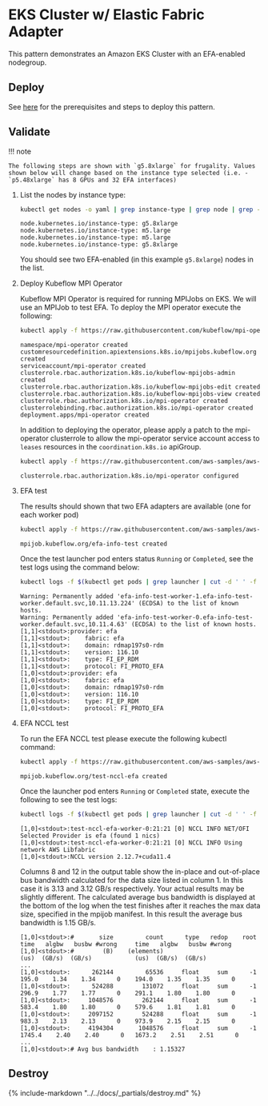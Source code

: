 # EKS Cluster w/ Elastic Fabric Adapter

This pattern demonstrates an Amazon EKS Cluster with an EFA-enabled nodegroup.

## Deploy

See [here](https://aws-ia.github.io/terraform-aws-eks-blueprints/getting-started/#prerequisites) for the prerequisites and steps to deploy this pattern.

## Validate

!!! note

    The following steps are shown with `g5.8xlarge` for frugality. Values shown below will change based on the instance type selected (i.e. - `p5.48xlarge` has 8 GPUs and 32 EFA interfaces)

1. List the nodes by instance type:

    ```sh
    kubectl get nodes -o yaml | grep instance-type | grep node | grep -v f:
    ```

    ```text
    node.kubernetes.io/instance-type: g5.8xlarge
    node.kubernetes.io/instance-type: m5.large
    node.kubernetes.io/instance-type: m5.large
    node.kubernetes.io/instance-type: g5.8xlarge
    ```

    You should see two EFA-enabled (in this example `g5.8xlarge`) nodes in the list.

2. Deploy Kubeflow MPI Operator

    Kubeflow MPI Operator is required for running MPIJobs on EKS. We will use an MPIJob to test EFA.
    To deploy the MPI operator execute the following:

    ```sh
    kubectl apply -f https://raw.githubusercontent.com/kubeflow/mpi-operator/v0.3.0/deploy/v2beta1/mpi-operator.yaml
    ```

    ```text
    namespace/mpi-operator created
    customresourcedefinition.apiextensions.k8s.io/mpijobs.kubeflow.org created
    serviceaccount/mpi-operator created
    clusterrole.rbac.authorization.k8s.io/kubeflow-mpijobs-admin created
    clusterrole.rbac.authorization.k8s.io/kubeflow-mpijobs-edit created
    clusterrole.rbac.authorization.k8s.io/kubeflow-mpijobs-view created
    clusterrole.rbac.authorization.k8s.io/mpi-operator created
    clusterrolebinding.rbac.authorization.k8s.io/mpi-operator created
    deployment.apps/mpi-operator created
    ```

    In addition to deploying the operator, please apply a patch to the mpi-operator clusterrole
    to allow the mpi-operator service account access to `leases` resources in the `coordination.k8s.io` apiGroup.

    ```sh
    kubectl apply -f https://raw.githubusercontent.com/aws-samples/aws-do-eks/main/Container-Root/eks/deployment/kubeflow/mpi-operator/clusterrole-mpi-operator.yaml
    ```

    ```text
    clusterrole.rbac.authorization.k8s.io/mpi-operator configured
    ```

3. EFA test

    The results should shown that two EFA adapters are available (one for each worker pod)

    ```sh
    kubectl apply -f https://raw.githubusercontent.com/aws-samples/aws-do-eks/main/Container-Root/eks/deployment/efa-device-plugin/test-efa.yaml
    ```

    ```text
    mpijob.kubeflow.org/efa-info-test created
    ```

    Once the test launcher pod enters status `Running` or `Completed`, see the test logs using the command below:

    ```sh
    kubectl logs -f $(kubectl get pods | grep launcher | cut -d ' ' -f 1)
    ```

    ```text
    Warning: Permanently added 'efa-info-test-worker-1.efa-info-test-worker.default.svc,10.11.13.224' (ECDSA) to the list of known hosts.
    Warning: Permanently added 'efa-info-test-worker-0.efa-info-test-worker.default.svc,10.11.4.63' (ECDSA) to the list of known hosts.
    [1,1]<stdout>:provider: efa
    [1,1]<stdout>:    fabric: efa
    [1,1]<stdout>:    domain: rdmap197s0-rdm
    [1,1]<stdout>:    version: 116.10
    [1,1]<stdout>:    type: FI_EP_RDM
    [1,1]<stdout>:    protocol: FI_PROTO_EFA
    [1,0]<stdout>:provider: efa
    [1,0]<stdout>:    fabric: efa
    [1,0]<stdout>:    domain: rdmap197s0-rdm
    [1,0]<stdout>:    version: 116.10
    [1,0]<stdout>:    type: FI_EP_RDM
    [1,0]<stdout>:    protocol: FI_PROTO_EFA
    ```

4. EFA NCCL test

    To run the EFA NCCL test please execute the following kubectl command:

    ```sh
    kubectl apply -f https://raw.githubusercontent.com/aws-samples/aws-do-eks/main/Container-Root/eks/deployment/efa-device-plugin/test-nccl-efa.yaml
    ```

    ```text
    mpijob.kubeflow.org/test-nccl-efa created
    ```

    Once the launcher pod enters `Running` or `Completed` state, execute the following to see the test logs:

    ```sh
    kubectl logs -f $(kubectl get pods | grep launcher | cut -d ' ' -f 1)
    ```

    ```text
    [1,0]<stdout>:test-nccl-efa-worker-0:21:21 [0] NCCL INFO NET/OFI Selected Provider is efa (found 1 nics)
    [1,0]<stdout>:test-nccl-efa-worker-0:21:21 [0] NCCL INFO Using network AWS Libfabric
    [1,0]<stdout>:NCCL version 2.12.7+cuda11.4
    ```

    Columns 8 and 12 in the output table show the in-place and out-of-place bus bandwidth calculated for the data size listed in column 1. In this case it is 3.13 and 3.12 GB/s respectively.
    Your actual results may be slightly different. The calculated average bus bandwidth is displayed at the bottom of the log when the test finishes after it reaches the max data size,
    specified in the mpijob manifest. In this result the average bus bandwidth is 1.15 GB/s.

    ```text
    [1,0]<stdout>:#       size         count      type   redop    root     time   algbw   busbw #wrong     time   algbw   busbw #wrong
    [1,0]<stdout>:#        (B)    (elements)                               (us)  (GB/s)  (GB/s)            (us)  (GB/s)  (GB/s)
    ...
    [1,0]<stdout>:      262144         65536     float     sum      -1    195.0    1.34    1.34      0    194.0    1.35    1.35      0
    [1,0]<stdout>:      524288        131072     float     sum      -1    296.9    1.77    1.77      0    291.1    1.80    1.80      0
    [1,0]<stdout>:     1048576        262144     float     sum      -1    583.4    1.80    1.80      0    579.6    1.81    1.81      0
    [1,0]<stdout>:     2097152        524288     float     sum      -1    983.3    2.13    2.13      0    973.9    2.15    2.15      0
    [1,0]<stdout>:     4194304       1048576     float     sum      -1   1745.4    2.40    2.40      0   1673.2    2.51    2.51      0
    ...
    [1,0]<stdout>:# Avg bus bandwidth    : 1.15327
    ```

## Destroy

{%
   include-markdown "../../docs/_partials/destroy.md"
%}
